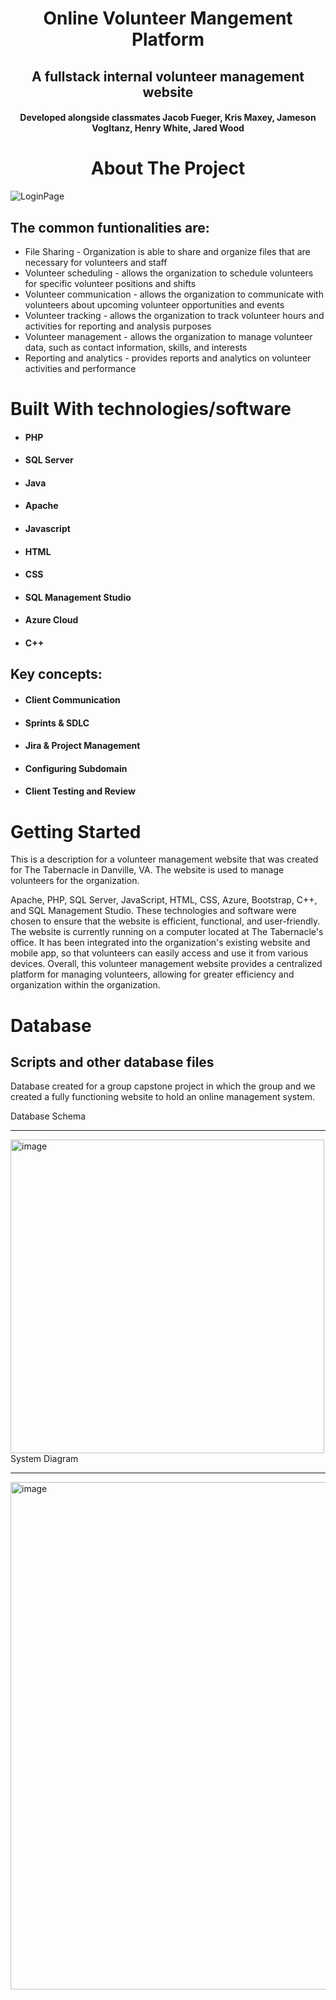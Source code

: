 
<!-- PROJECT LOGO -->
<p align="center">
<h1 align="center">Online Volunteer Mangement Platform </h1>
<h2 align="center">A fullstack internal volunteer management website</h3>
<h4 align="center">Developed alongside classmates Jacob Fueger, Kris Maxey, Jameson Vogltanz, Henry White, Jared Wood <br></h4>
</p>

<!-- ABOUT THE PROJECT -->
<h1 align="center"> About The Project</h1>
<section> </section>
<!--<p> align="center"> <img width=75% height=75% alt="Login Page" src="https://user-images.githubusercontent.com/84547591/220986944-27f9c225-619c-4408-a51a-5e287d7f2372.png"> </p>-->




![LoginPage](https://user-images.githubusercontent.com/84547591/220986944-27f9c225-619c-4408-a51a-5e287d7f2372.png "Login Page")

<h2>The common funtionalities are:</h2>

- File Sharing - Organization is able to share and organize files that are necessary for volunteers and staff
- Volunteer scheduling - allows the organization to schedule volunteers for specific volunteer positions and shifts
- Volunteer communication - allows the organization to communicate with volunteers about upcoming volunteer opportunities and events
- Volunteer tracking - allows the organization to track volunteer hours and activities for reporting and analysis purposes
- Volunteer management - allows the organization to manage volunteer data, such as contact information, skills, and interests
- Reporting and analytics - provides reports and analytics on volunteer activities and performance

<h1> Built With technologies/software</h1>

- #### PHP
- #### SQL Server
- #### Java
- #### Apache
- #### Javascript
- #### HTML
- #### CSS
- #### SQL Management Studio
- #### Azure Cloud
- #### C++

## Key concepts:

- #### Client Communication
- #### Sprints & SDLC
- #### Jira & Project Management
- #### Configuring Subdomain
- #### Client Testing and Review

<!-- GETTING STARTED -->

# Getting Started
This is a description for a volunteer management website that was created for The Tabernacle in Danville, VA. The website is used to manage volunteers for the organization. 

 
 
 
Apache, PHP, SQL Server, JavaScript, HTML, CSS, Azure, Bootstrap, C++, and SQL Management Studio. These technologies and software were chosen to ensure that the website is efficient, functional, and user-friendly.
The website is currently running on a computer located at The Tabernacle's office. It has been integrated into the organization's existing website and mobile app, so that volunteers can easily access and use it from various devices. Overall, this volunteer management website provides a centralized platform for managing volunteers, allowing for greater efficiency and organization within the organization.

# Database
Scripts and other database files
--------------
Database created for a group capstone project in which the group and we created a fully functioning website to hold an online management system. 
 
Database Schema <br> 
<hr>
<img width="502" alt="image" src="https://user-images.githubusercontent.com/84547591/220978148-7599b974-1121-4181-99e8-9595a821503c.png">
<br>
System Diagram <br>
<hr>
<img width="812" alt="image" src="https://user-images.githubusercontent.com/84547591/220976386-2c8259bf-22fc-45b5-85f7-0168a5a39533.png">
